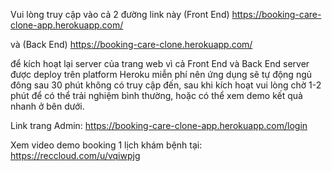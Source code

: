 Vui lòng truy cập vào cả 2 đường link này (Front End) https://booking-care-clone-app.herokuapp.com/

và (Back End) https://booking-care-clone.herokuapp.com/

để kích hoạt lại server của trang web vì cả Front End và Back End server được deploy trên platform Heroku miễn phí nên ứng dụng sẽ tự động ngủ đông sau 30 phút không có truy cập đến, sau khi kích hoạt vui lòng chờ 1-2 phút để có thể trải nghiệm bình thường, hoặc có thể xem demo kết quả nhanh ở bên dưới.

Link trang Admin: https://booking-care-clone-app.herokuapp.com/login

Xem video demo booking 1 lịch khám bệnh tại: https://reccloud.com/u/vqiwpjg
